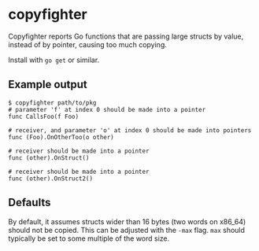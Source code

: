 copyfighter
===========

Copyfighter reports Go functions that are passing large structs by value, instead
of by pointer, causing too much copying.

Install with `go get` or similar.

Example output
---------------
    $ copyfighter path/to/pkg
    # parameter 'f' at index 0 should be made into a pointer
    func CallsFoo(f Foo)
    
    # receiver, and parameter 'o' at index 0 should be made into pointers
    func (Foo).OnOtherToo(o other)
    
    # receiver should be made into a pointer
    func (other).OnStruct()
    
    # receiver should be made into a pointer
    func (other).OnStruct2()


    

Defaults
--------
By default, it assumes structs wider than 16 bytes (two words on x86\_64) should
not be copied. This can be adjusted with the `-max` flag. `max` should typically
be set to some multiple of the word size.
